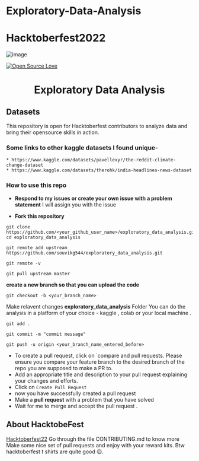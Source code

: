 # Exploratory-Data-Analysis
# Hacktoberfest2022

![image](https://user-images.githubusercontent.com/99472914/192144059-5cd0b329-f238-474b-b475-7385eaa35d05.png)


[![Open Source Love](https://firstcontributions.github.io/open-source-badges/badges/open-source-v1/open-source.svg)](https://github.com/sj5027052/Hacktoberfest2022)

<h1 align= "center"> Exploratory Data Analysis </h1>

## Datasets
This repository is open for Hacktoberfest contributors to analyze data  and bring their opensource skills in action.

### Some links to other kaggle datasets I found unique-
```
* https://www.kaggle.com/datasets/pavellexyr/the-reddit-climate-change-dataset
* https://www.kaggle.com/datasets/therohk/india-headlines-news-dataset
```

### How to use this repo

- **Respond to my issues or create your own issue with a problem statement**  I will assign you with the issue

- **Fork this repository**

```
git clone https://github.com/<your_github_user_name>/exploratory_data_analysis.git
cd exploratory_data_analysis
```
```
git remote add upstream https://github.com/souvikg544/exploratory_data_analysis.git
```
```
git remote -v
```
```
git pull upstream master
```
**create a new branch so that you can upload the code**

```
git checkout -b <your_branch_name>
```
Make relavent changes
**exploratory_data_analysis** Folder
You can do the analysis in a platform of your choice - kaggle , colab or your local machine .
``` 
git add .

git commit -m "commit message"

git push -u origin <your_branch_name_entered_before>
```

* To create a pull request, click on `compare and pull requests. Please ensure you compare your feature branch to the desired branch of the repo you are supposed to make a PR to.
* Add an appropriate title and description to your pull request explaining your changes and efforts.
* Click on `Create Pull Request`
* now you have successfully created a pull request
* Make a **pull request** with a problem that you have solved  
*  Wait for me to merge and accept the pull request . 

## About HacktobeFest

[Hacktoberfest22](https://hacktoberfest.com/)
Go through the file CONTRIBUTING.md to know more
Make some nice set of pull requests and enjoy with your reward kits. Btw hacktoberfest t shirts are quite good 😉.
